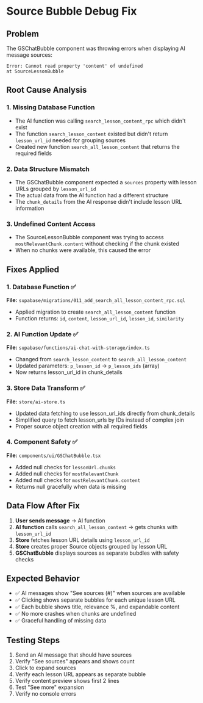 # Source Bubble Debug Fix

## Problem
The GSChatBubble component was throwing errors when displaying AI message sources:

```
Error: Cannot read property 'content' of undefined
at SourceLessonBubble
```

## Root Cause Analysis

### 1. Missing Database Function
- The AI function was calling `search_lesson_content_rpc` which didn't exist
- The function `search_lesson_content` existed but didn't return `lesson_url_id` needed for grouping sources
- Created new function `search_all_lesson_content` that returns the required fields

### 2. Data Structure Mismatch
- The GSChatBubble component expected a `sources` property with lesson URLs grouped by `lesson_url_id`
- The actual data from the AI function had a different structure
- The `chunk_details` from the AI response didn't include lesson URL information

### 3. Undefined Content Access
- The SourceLessonBubble component was trying to access `mostRelevantChunk.content` without checking if the chunk existed
- When no chunks were available, this caused the error

## Fixes Applied

### 1. Database Function ✅
**File:** `supabase/migrations/011_add_search_all_lesson_content_rpc.sql`
- Applied migration to create `search_all_lesson_content` function
- Function returns: `id`, `content`, `lesson_url_id`, `lesson_id`, `similarity`

### 2. AI Function Update ✅
**File:** `supabase/functions/ai-chat-with-storage/index.ts`
- Changed from `search_lesson_content` to `search_all_lesson_content`
- Updated parameters: `p_lesson_id` → `p_lesson_ids` (array)
- Now returns lesson_url_id in chunk_details

### 3. Store Data Transform ✅
**File:** `store/ai-store.ts`
- Updated data fetching to use lesson_url_ids directly from chunk_details
- Simplified query to fetch lesson_urls by IDs instead of complex join
- Proper source object creation with all required fields

### 4. Component Safety ✅
**File:** `components/ui/GSChatBubble.tsx`
- Added null checks for `lessonUrl.chunks`
- Added null checks for `mostRelevantChunk`
- Added null checks for `mostRelevantChunk.content`
- Returns null gracefully when data is missing

## Data Flow After Fix

1. **User sends message** → AI function
2. **AI function** calls `search_all_lesson_content` → gets chunks with `lesson_url_id`
3. **Store** fetches lesson URL details using `lesson_url_id`
4. **Store** creates proper Source objects grouped by lesson URL
5. **GSChatBubble** displays sources as separate bubdles with safety checks

## Expected Behavior

- ✅ AI messages show "See sources (#)" when sources are available
- ✅ Clicking shows separate bubbles for each unique lesson URL
- ✅ Each bubble shows title, relevance %, and expandable content
- ✅ No more crashes when chunks are undefined
- ✅ Graceful handling of missing data

## Testing Steps

1. Send an AI message that should have sources
2. Verify "See sources" appears and shows count
3. Click to expand sources
4. Verify each lesson URL appears as separate bubble
5. Verify content preview shows first 2 lines
6. Test "See more" expansion
7. Verify no console errors 